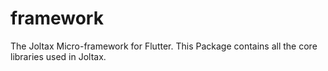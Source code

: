 # framework
The Joltax Micro-framework for Flutter. This Package contains all the core libraries used in Joltax.
